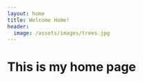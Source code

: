 ```yaml
---
layout: home 
title: Welcome Home!
header:
  image: /assets/images/trees.jpg
---
```


# This is my home page